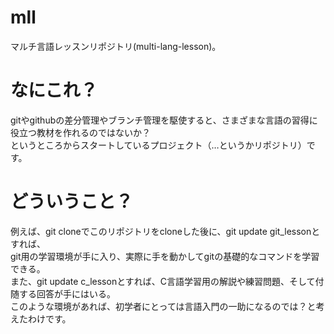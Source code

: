 # mll
マルチ言語レッスンリポジトリ(multi-lang-lesson)。  

# なにこれ？
gitやgithubの差分管理やブランチ管理を駆使すると、さまざまな言語の習得に役立つ教材を作れるのではないか？  
というところからスタートしているプロジェクト（…というかリポジトリ）です。  

# どういうこと？
例えば、git cloneでこのリポジトリをcloneした後に、git update git_lessonとすれば、  
git用の学習環境が手に入り、実際に手を動かしてgitの基礎的なコマンドを学習できる。  
また、git update c_lessonとすれば、C言語学習用の解説や練習問題、そして付随する回答が手にはいる。  
このような環境があれば、初学者にとっては言語入門の一助になるのでは？と考えたわけです。


